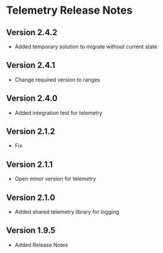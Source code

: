 # Telemetry Release Notes

## Version 2.4.2

- Added temporary solution to migrate without current state

## Version 2.4.1

- Change required version to ranges

## Version 2.4.0

- Added integration test for telemetry

## Version 2.1.2

- Fix

## Version 2.1.1

- Open minor version for telemetry

## Version 2.1.0

- Added shared telemetry library for logging

## Version 1.9.5

- Added Release Notes
